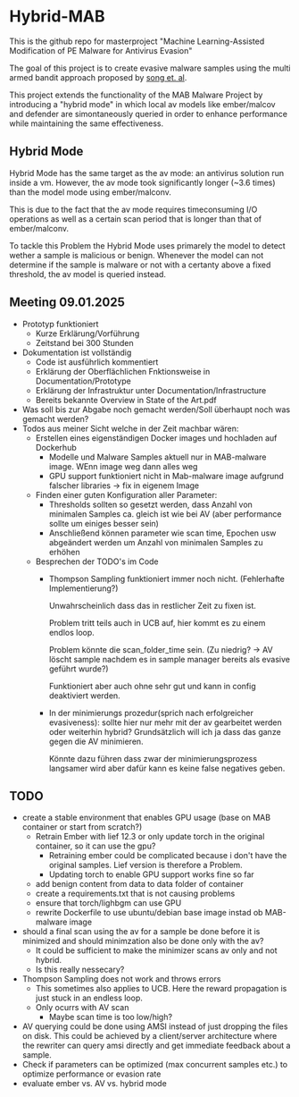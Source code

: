 # Hybrid-MAB
This is the github repo for masterproject "Machine Learning-Assisted Modification of PE
Malware for Antivirus Evasion"

The goal of this project is to create evasive malware samples using the multi armed bandit approach proposed by [song et. al](https://github.com/bitsecurerlab/MAB-malware).

This project extends the functionality of the MAB Malware Project by introducing a "hybrid mode" in which local av models like ember/malcov and defender are simontaneously queried in order to enhance performance while maintaining the same effectiveness.


## Hybrid Mode
Hybrid Mode has the same target as the av mode: an antivirus solution run inside a vm. However, the av mode took significantly longer (~3.6 times) than the model mode using ember/malconv. 

This is due to the fact that the av mode requires timeconsuming I/O operations as well as a certain scan period that is longer than that of ember/malconv.

To tackle this Problem the Hybrid Mode uses primarely the model to detect wether a sample is malicious or benign. Whenever the model can not determine if the sample is malware or not with a certanty above a fixed threshold, the av model is queried instead.





## Meeting 09.01.2025
* Prototyp funktioniert
    * Kurze Erklärung/Vorführung
    * Zeitstand bei 300 Stunden
* Dokumentation ist vollständig
    * Code ist ausführlich kommentiert
    * Erklärung der Oberflächlichen Fnktionsweise in Documentation/Prototype
    * Erklärung der Infrastruktur unter Documentation/Infrastructure
    * Bereits bekannte Overview in State of the Art.pdf
* Was soll bis zur Abgabe noch gemacht werden/Soll überhaupt noch was gemacht werden?
* Todos aus meiner Sicht welche in der Zeit machbar wären:
    * Erstellen eines eigenständigen Docker images und hochladen auf Dockerhub
        * Modelle und Malware Samples aktuell nur in MAB-malware image. WEnn image weg dann alles weg
        * GPU support funktioniert nicht in Mab-malware image aufgrund falscher libraries -> fix in eigenem Image
    * Finden einer guten Konfiguration aller Parameter:
        * Thresholds sollten so gesetzt werden, dass Anzahl von minimalen Samples ca. gleich ist wie bei AV (aber performance sollte um einiges besser sein)
        * Anschließend können parameter wie scan time, Epochen usw abgeändert werden um Anzahl von minimalen Samples zu erhöhen
    * Besprechen der TODO's im Code
        * Thompson Sampling funktioniert immer noch nicht. (Fehlerhafte Implementierung?) 
            
            Unwahrscheinlich dass das in restlicher Zeit zu fixen ist. 
            
            Problem tritt teils auch in UCB auf, hier kommt es zu einem endlos loop.

            Problem könnte die scan_folder_time sein. (Zu niedrig? -> AV löscht sample nachdem es in sample manager bereits als evasive geführt wurde?)

            Funktioniert aber auch ohne sehr gut und kann in config deaktiviert werden.

        * In der minimierungs prozedur(sprich nach erfolgreicher evasiveness): sollte hier nur mehr mit der av gearbeitet werden oder weiterhin hybrid? Grundsätzlich will ich ja dass das ganze gegen die AV minimieren. 
            
            Könnte dazu führen dass zwar der minimierungsprozess langsamer wird aber dafür kann es keine false negatives geben.

## TODO
* create a stable environment that enables GPU usage (base on MAB container or start from scratch?)
    * Retrain Ember with lief 12.3 or only update torch in the original container, so it can use the gpu?
        * Retraining ember could be complicated because i don't have the original samples. Lief version is therefore a Problem.
        * Updating torch to enable GPU support works fine so far
    * add benign content from data to data folder of container
    * create a requirements.txt that is not causing problems
    * ensure that torch/lighbgm can use GPU
    * rewrite Dockerfile to use ubuntu/debian base image instad ob MAB-malware image
* should a final scan using the av for a sample be done before it is minimized and should minimzation also be done only with the av?
    * It could be sufficient to make the minimizer scans av only and not hybrid. 
    * Is this really nessecary?
* Thompson Sampling does not work and throws errors
    * This sometimes also applies to UCB. Here the reward propagation is just stuck in an endless loop.
    * Only ocurrs with AV scan
        * Maybe scan time is too low/high?
* AV querying could be done using AMSI instead of just dropping the files on disk. This could be achieved by a client/server architecture where the rewriter can query amsi directly and get immediate feedback about a sample. 
* Check if parameters can be optimized (max concurrent samples etc.) to optimize performance or evasion rate
* evaluate ember vs. AV vs. hybrid mode
